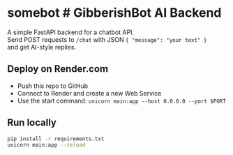 # somebot # GibberishBot AI Backend

A simple FastAPI backend for a chatbot API.  
Send POST requests to `/chat` with JSON `{ "message": "your text" }`  
and get AI-style replies.

## Deploy on Render.com

- Push this repo to GitHub  
- Connect to Render and create a new Web Service  
- Use the start command: `uvicorn main:app --host 0.0.0.0 --port $PORT`

## Run locally

```bash
pip install -r requirements.txt
uvicorn main:app --reload
